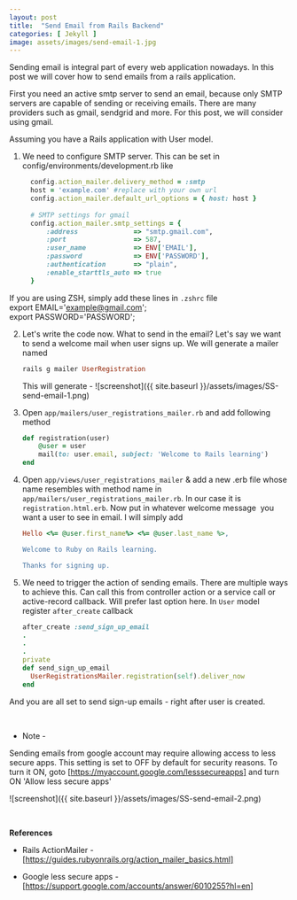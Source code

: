 ```yaml
---
layout: post
title:  "Send Email from Rails Backend"
categories: [ Jekyll ]
image: assets/images/send-email-1.jpg
---
```


Sending email is integral part of every web application nowadays. In this post we will cover how to send emails from 
a rails application.

First you need an active smtp server to send an email, because only SMTP servers are capable of sending or receiving 
emails. There are many providers such as gmail, sendgrid and more. For this post, we will consider using gmail.

Assuming you have a Rails application with User model.

1. We need to configure SMTP server. This can be set in config/environments/development.rb like
    ```ruby
      config.action_mailer.delivery_method = :smtp
      host = 'example.com' #replace with your own url
      config.action_mailer.default_url_options = { host: host }
      
      # SMTP settings for gmail
      config.action_mailer.smtp_settings = {
          :address              => "smtp.gmail.com",
          :port                 => 587,
          :user_name            => ENV['EMAIL'],
          :password             => ENV['PASSWORD'],
          :authentication       => "plain",
          :enable_starttls_auto => true
      }
    ```
If you are using ZSH, simply add these lines in `.zshrc` file <br>
export EMAIL='example@gmail.com'; <br>
export PASSWORD='PASSWORD';


2. Let's write the code now. What to send in the email? Let's say we want to send a welcome mail when user signs up. We will generate a mailer named 
    ```ruby
   rails g mailer UserRegistration
    ```
   This will generate -
   ![screenshot]({{ site.baseurl }}/assets/images/SS-send-email-1.png)
   
3. Open `app/mailers/user_registrations_mailer.rb` and add following method
    ```ruby
    def registration(user)
        @user = user
        mail(to: user.email, subject: 'Welcome to Rails learning')
    end
    ```

4. Open `app/views/user_registrations_mailer` & add a new .erb file whose name resembles with method name in 
   `app/mailers/user_registrations_mailer.rb`. In our case it is `registration.html.erb`. Now put in whatever welcome message 
   you want a user to see in email. I will simply add
    ```ruby
    Hello <%= @user.first_name%> <%= @user.last_name %>,
    
    Welcome to Ruby on Rails learning.
    
    Thanks for signing up.
    ```
5. We need to trigger the action of sending emails. There are multiple ways to achieve this. Can call this from controller action or a service call or active-record callback. Will prefer last option here.
   In `User` model register `after_create` callback
    ```ruby
    after_create :send_sign_up_email
    .
    .
    .
    private
    def send_sign_up_email
      UserRegistrationsMailer.registration(self).deliver_now
    end
    ```

And you are all set to send sign-up emails - right after user is created.

<br>

- Note -

Sending emails from google account may require allowing access to less secure apps. This setting is set to OFF by default
 for security reasons. To turn it ON,  goto [https://myaccount.google.com/lesssecureapps] and turn ON 'Allow less secure apps'

![screenshot]({{ site.baseurl }}/assets/images/SS-send-email-2.png)

<br>

**References** 

- Rails ActionMailer - [https://guides.rubyonrails.org/action_mailer_basics.html] <br>

- Google less secure apps - [https://support.google.com/accounts/answer/6010255?hl=en]


[https://myaccount.google.com/lesssecureapps]: https://myaccount.google.com/lesssecureapps
[https://guides.rubyonrails.org/action_mailer_basics.html]: https://guides.rubyonrails.org/action_mailer_basics.html
[https://support.google.com/accounts/answer/6010255?hl=en]: https://support.google.com/accounts/answer/6010255?hl=en